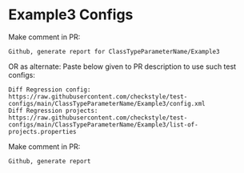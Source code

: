 # Example3 Configs
Make comment in PR:
```
Github, generate report for ClassTypeParameterName/Example3
```
OR as alternate:
Paste below given to PR description to use such test configs:
```
Diff Regression config: https://raw.githubusercontent.com/checkstyle/test-configs/main/ClassTypeParameterName/Example3/config.xml
Diff Regression projects: https://raw.githubusercontent.com/checkstyle/test-configs/main/ClassTypeParameterName/Example3/list-of-projects.properties
```
Make comment in PR:
```
Github, generate report
```
